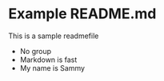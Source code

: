 # Example README.md

This is a sample readmefile 

* No group
* Markdown is fast
* My name is Sammy
